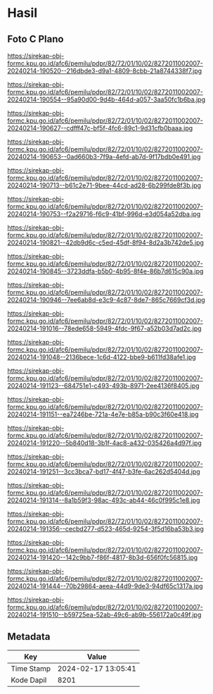 # Hasil

## Foto C Plano

https://sirekap-obj-formc.kpu.go.id/afc6/pemilu/pdpr/82/72/01/10/02/8272011002007-20240214-190520--216dbde3-d9a1-4809-8cbb-21a8744338f7.jpg

https://sirekap-obj-formc.kpu.go.id/afc6/pemilu/pdpr/82/72/01/10/02/8272011002007-20240214-190554--95a90d00-9d4b-464d-a057-3aa50fc1b6ba.jpg

https://sirekap-obj-formc.kpu.go.id/afc6/pemilu/pdpr/82/72/01/10/02/8272011002007-20240214-190627--cdfff47c-bf5f-4fc6-89c1-9d31cfb0baaa.jpg

https://sirekap-obj-formc.kpu.go.id/afc6/pemilu/pdpr/82/72/01/10/02/8272011002007-20240214-190653--0ad660b3-7f9a-4efd-ab7d-9f17bdb0e491.jpg

https://sirekap-obj-formc.kpu.go.id/afc6/pemilu/pdpr/82/72/01/10/02/8272011002007-20240214-190713--b61c2e71-9bee-44cd-ad28-6b299fde8f3b.jpg

https://sirekap-obj-formc.kpu.go.id/afc6/pemilu/pdpr/82/72/01/10/02/8272011002007-20240214-190753--f2a29716-f6c9-41bf-996d-e3d054a52dba.jpg

https://sirekap-obj-formc.kpu.go.id/afc6/pemilu/pdpr/82/72/01/10/02/8272011002007-20240214-190821--42db9d6c-c5ed-45df-8f94-8d2a3b742de5.jpg

https://sirekap-obj-formc.kpu.go.id/afc6/pemilu/pdpr/82/72/01/10/02/8272011002007-20240214-190845--3723ddfa-b5b0-4b95-8f4e-86b7d615c90a.jpg

https://sirekap-obj-formc.kpu.go.id/afc6/pemilu/pdpr/82/72/01/10/02/8272011002007-20240214-190946--7ee6ab8d-e3c9-4c87-8de7-865c7669cf3d.jpg

https://sirekap-obj-formc.kpu.go.id/afc6/pemilu/pdpr/82/72/01/10/02/8272011002007-20240214-191016--78ede658-5949-4fdc-9f67-a52b03d7ad2c.jpg

https://sirekap-obj-formc.kpu.go.id/afc6/pemilu/pdpr/82/72/01/10/02/8272011002007-20240214-191048--2136bece-1c6d-4122-bbe9-b611fd38afe1.jpg

https://sirekap-obj-formc.kpu.go.id/afc6/pemilu/pdpr/82/72/01/10/02/8272011002007-20240214-191123--684751e1-c493-493b-8971-2ee4136f8405.jpg

https://sirekap-obj-formc.kpu.go.id/afc6/pemilu/pdpr/82/72/01/10/02/8272011002007-20240214-191151--ea7246be-721a-4e7e-b85a-b90c3f60e418.jpg

https://sirekap-obj-formc.kpu.go.id/afc6/pemilu/pdpr/82/72/01/10/02/8272011002007-20240214-191220--5b840d18-3b1f-4ac8-a432-035426a4d97f.jpg

https://sirekap-obj-formc.kpu.go.id/afc6/pemilu/pdpr/82/72/01/10/02/8272011002007-20240214-191251--3cc3bca7-bd17-4f47-b3fe-6ac262d5404d.jpg

https://sirekap-obj-formc.kpu.go.id/afc6/pemilu/pdpr/82/72/01/10/02/8272011002007-20240214-191314--8a1b59f3-98ac-493c-ab44-46c0f995c1e8.jpg

https://sirekap-obj-formc.kpu.go.id/afc6/pemilu/pdpr/82/72/01/10/02/8272011002007-20240214-191356--cecbd277-d523-465d-9254-3f5d16ba53b3.jpg

https://sirekap-obj-formc.kpu.go.id/afc6/pemilu/pdpr/82/72/01/10/02/8272011002007-20240214-191420--142c9bb7-f86f-4817-8b3d-656f0fc56815.jpg

https://sirekap-obj-formc.kpu.go.id/afc6/pemilu/pdpr/82/72/01/10/02/8272011002007-20240214-191444--70b29864-aeea-44d9-9de3-94df65c1317a.jpg

https://sirekap-obj-formc.kpu.go.id/afc6/pemilu/pdpr/82/72/01/10/02/8272011002007-20240214-191510--b59725ea-52ab-49c6-ab9b-556172a0c49f.jpg


## Metadata

| Key        | Value               |
| ---------- | ------------------- |
| Time Stamp | 2024-02-17 13:05:41 |
| Kode Dapil | 8201                |



